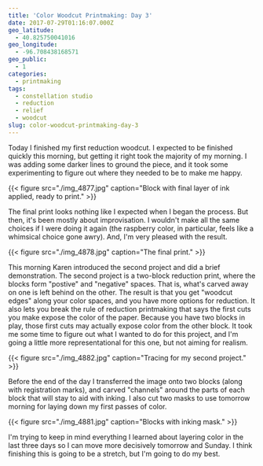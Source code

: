 ```yaml
---
title: 'Color Woodcut Printmaking: Day 3'
date: 2017-07-29T01:16:07.000Z
geo_latitude:
  - 40.825750041016
geo_longitude:
  - -96.708438168571
geo_public:
  - 1
categories:
  - printmaking
tags:
  - constellation studio
  - reduction
  - relief
  - woodcut
slug: color-woodcut-printmaking-day-3
---
```

Today I finished my first reduction woodcut. I expected to be finished quickly
this morning, but getting it right took the majority of my morning. I was adding
some darker lines to ground the piece, and it took some experimenting to figure
out where they needed to be to make me happy.

{{< figure src="./img_4877.jpg" caption="Block with final layer of ink applied, ready to print." >}}

The final print looks nothing like I expected when I began the process. But
then, it's been mostly about improvisation. I wouldn't make all the same choices
if I were doing it again (the raspberry color, in particular, feels like a
whimsical choice gone awry). And, I'm very pleased with the result.

{{< figure src="./img_4878.jpg" caption="The final print." >}}

This morning Karen introduced the second project and did a brief demonstration.
The second project is a two-block reduction print, where the blocks form
"postive" and "negative" spaces. That is, what's carved away on one is left
behind on the other. The result is that you get "woodcut edges" along your color
spaces, and you have more options for reduction. It also lets you break the rule
of reduction printmaking that says the first cuts you make expose the color of
the paper. Because you have two blocks in play, those first cuts may actually
expose color from the other block. It took me some time to figure out what I
wanted to do for this project, and I'm going a little more representational for
this one, but not aiming for realism.

{{< figure src="./img_4882.jpg" caption="Tracing for my second project." >}}

Before the end of the day I transferred the image onto two blocks (along with
registration marks), and carved "channels" around the parts of each block that
will stay to aid with inking. I also cut two masks to use tomorrow morning for
laying down my first passes of color.

{{< figure src="./img_4881.jpg" caption="Blocks with inking mask." >}}

I'm trying to keep in mind everything I learned about layering color in the last
three days so I can move more decisively tomorrow and Sunday. I think finishing
this is going to be a stretch, but I'm going to do my best.

